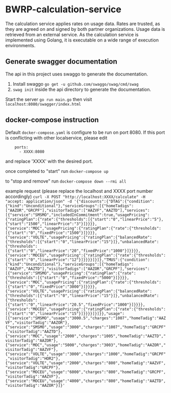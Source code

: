 # BWRP-calculation-service

The calculation service applies rates on usage data.
Rates are trusted, as they are agreed on and signed by both partner organizations.
Usage data is retrieved from an external service.
As the calculation service is implemented using Golang, it is executable on a wide range of execution environments.

## Generate swagger documentation

The api in this project uses swaggo to generate the documentation.

1. Install swaggo `go get -u github.com/swaggo/swag/cmd/swag`
2. `swag init` inside the api directory to generate the documentation.


Start the server `go run main.go` then visit `localhost:8080/swagger/index.html`


## docker-compose instruction
Default `docker-compose.yaml` is configure to be run on port 8080. If this port is conflicting with other localservice, please edit
```
    ports:
      - XXXX:8080
```

and replace 'XXXX' with the desired port.

once completed to "start" run
`docker-compose up`

to "stop and remove" run
`docker-compose down --rmi all`

example request (please replace the localhost and XXXX port number accordingly)
`curl -X POST "http://localhost:XXXX/calculate" -H  "accept: application/json" -d '{"discounts":{"DTAG":{"condition":{"kind":"Unconditional"},"serviceGroups":[{"homeTadigs":["AAZOR","GRCPF"],"visitorTadigs":["AAZVF","AAZTD"],"services":[{"service":"SMSMO","includedInCommitment":true,"usagePricing":{"ratingPlan":{"rate":{"thresholds":[{"start":"0","linearPrice":"5"},{"start":"1500","linearPrice":"3"}]}}}},{"service":"MOC","usagePricing":{"ratingPlan":{"rate":{"thresholds":[{"start":"0","fixedPrice":"1500"}]}}}},{"service":"VOLTE","usagePricing":{"ratingPlan":{"balancedRate":{"thresholds":[{"start":"0","linearPrice":"15"}]},"unbalancedRate":{"thresholds":[{"start":"0","linearPrice":"20","fixedPrice":"1000"}]}}}},{"service":"MOCEU","usagePricing":{"ratingPlan":{"rate":{"thresholds":[{"start":"0","linearPrice":"12"}]}}}}]}]},"TMUS":{"condition":{"kind":"Unconditional"},"serviceGroups":[{"homeTadigs":["AAZVF","AAZTD"],"visitorTadigs":["AAZOR","GRCPF"],"services":[{"service":"SMSMO","usagePricing":{"ratingPlan":{"rate":{"thresholds":[{"start":"0","fixedPrice":"5000"}]}}}},{"service":"MOC","usagePricing":{"ratingPlan":{"rate":{"thresholds":[{"start":"0","fixedPrice":"3000"}]}}}},{"service":"VOLTE","usagePricing":{"ratingPlan":{"balancedRate":{"thresholds":[{"start":"0","linearPrice":"15"}]},"unbalancedRate":{"thresholds":[{"start":"0","linearPrice":"20.5","fixedPrice":"1000"}]}}}},{"service":"MOCEU","usagePricing":{"ratingPlan":{"rate":{"thresholds":[{"start":"0","linearPrice":"15"}]}}}}]}]}},"usage":[{"service":"SMSMO","usage":"3000.5","charges":"1007","homeTadig":"AAZVF","visitorTadig":"AAZOR"},{"service":"SMSMO","usage":"3000","charges":"1007","homeTadig":"GRCPF","visitorTadig":"AAZTD"},{"service":"MOC","usage":"2000","charges":"1005","homeTadig":"AAZTD","visitorTadig":"AAZOR"},{"service":"MOC","usage":"5000","charges":"3003","homeTadig":"AAZOR","visitorTadig":"AAZVF"},{"service":"VOLTE","usage":"3000","charges":"1000","homeTadig":"GRCPF","visitorTadig":"HOR2"},{"service":"VOLTE","usage":"2000","charges":"800","homeTadig":"AAZVF","visitorTadig":"GRCPF"},{"service":"MOCEU","usage":"6000","charges":"800","homeTadig":"GRCPF","visitorTadig":"AAZVF"},{"service":"MOCEU","usage":"4000","charges":"800","homeTadig":"AAZTD","visitorTadig":"AAZOR"}]}'`
